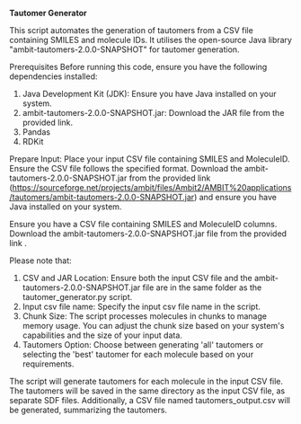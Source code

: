 __Tautomer Generator__

This script automates the generation of tautomers from a CSV file containing SMILES and molecule IDs. It utilises the open-source Java library "ambit-tautomers-2.0.0-SNAPSHOT" for tautomer generation.

Prerequisites
Before running this code, ensure you have the following dependencies installed:

1. Java Development Kit (JDK): Ensure you have Java installed on your system.
2. ambit-tautomers-2.0.0-SNAPSHOT.jar: Download the JAR file from the provided link.
3. Pandas
4. RDKit
   
Prepare Input: Place your input CSV file containing SMILES and MoleculeID. Ensure the CSV file follows the specified format.
Download the ambit-tautomers-2.0.0-SNAPSHOT.jar from the provided link (https://sourceforge.net/projects/ambit/files/Ambit2/AMBIT%20applications/tautomers/ambit-tautomers-2.0.0-SNAPSHOT.jar) and ensure you have Java installed on your system.

Ensure you have a CSV file containing SMILES and MoleculeID columns.
Download the ambit-tautomers-2.0.0-SNAPSHOT.jar file from the provided link .

Please note that:
1. CSV and JAR Location: Ensure both the input CSV file and the ambit-tautomers-2.0.0-SNAPSHOT.jar file are in the same folder as the tautomer_generator.py script.
2. Input csv file name: Specify the input csv file name in the script.
3. Chunk Size: The script processes molecules in chunks to manage memory usage. You can adjust the chunk size based on your system's capabilities and the size of your input data.
4. Tautomers Option: Choose between generating 'all' tautomers or selecting the 'best' tautomer for each molecule based on your requirements.

The script will generate tautomers for each molecule in the input CSV file. The tautomers will be saved in the same directory as the input CSV file, as separate SDF files. Additionally, a CSV file named tautomers_output.csv will be generated, summarizing the tautomers.
